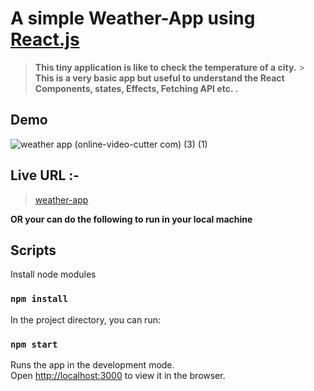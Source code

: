 # A simple Weather-App using [React.js](https://reactjs.org)

> **This tiny application is like to check the temperature of a city.** > **This is a very basic app but useful to understand the React Components, states, Effects, Fetching API etc. .**

## Demo

![weather app (online-video-cutter com) (3) (1)](https://user-images.githubusercontent.com/84847269/128626153-2a4ff2d0-0019-499e-8109-6621068c8b32.gif)

## Live URL :-

> [weather-app](https://weatherapp-demo.vercel.app/)

**OR your can do the following to run in your local machine**

## Scripts

Install node modules

### `npm install`

In the project directory, you can run:

### `npm start`

Runs the app in the development mode.\
Open [http://localhost:3000](http://localhost:3000) to view it in the browser.
